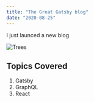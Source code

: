 ```yaml
---
title: "The Great Gatsby blog"
date: "2020-08-25"
---
```


I just launced a new blog

![Trees](./trees.jpg)
    
## Topics Covered

1. Gatsby
2. GraphQL
3. React